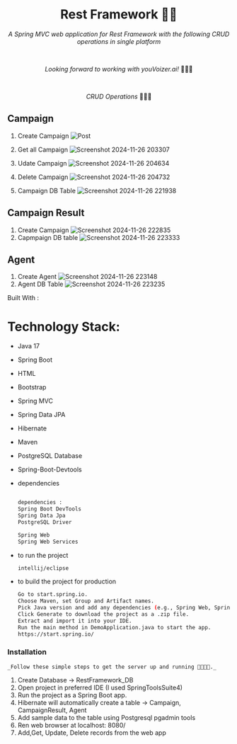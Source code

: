 <h1 align="center">Rest Framework 🧮🚀</h1>

<p align="center"><i>A Spring MVC web application for Rest Framework with the following CRUD operations in single platform</i></p>
<br>
<p align="center"><i>Looking forward to working with youVoizer.ai!</i> 👨🏽‍💻 </p>
<br>

<p align="center"><i>CRUD Operations</i> 👨🏽‍💻
  
## Campaign
  1. Create Campaign
   ![Post](https://github.com/user-attachments/assets/da9d3769-f573-4000-922c-97442728c892)

  2. Get all Campaign
   ![Screenshot 2024-11-26 203307](https://github.com/user-attachments/assets/0c8724cf-8c4d-47ef-bfd4-5c9550c20c1e)
  3. Udate Campaign
   ![Screenshot 2024-11-26 204634](https://github.com/user-attachments/assets/5f78cd4c-359e-4154-b742-454c823588d8)
  4. Delete Campaign
   ![Screenshot 2024-11-26 204732](https://github.com/user-attachments/assets/ebf93baf-13a0-45b6-8c8d-ac287d64b461)
  5. Campaign DB Table
   ![Screenshot 2024-11-26 221938](https://github.com/user-attachments/assets/b33dfa40-0caa-46af-880c-243b41d38561)
## Campaign Result
  1. Create Campaign
   ![Screenshot 2024-11-26 222835](https://github.com/user-attachments/assets/81a268d6-8b41-44a2-838c-33bf23da7292)
  2. Capmpaign DB table
   ![Screenshot 2024-11-26 223333](https://github.com/user-attachments/assets/41bafdb7-532a-4e92-ab5c-c0b49770f23e)
## Agent
  1. Create Agent
   ![Screenshot 2024-11-26 223148](https://github.com/user-attachments/assets/b4da67a3-4d9c-48aa-becc-6690a8352942)
  2. Agent DB Table
   ![Screenshot 2024-11-26 223235](https://github.com/user-attachments/assets/acd96518-cc53-49df-a01a-3b7514307f56)

Built With : 
 # Technology Stack:
 * Java 17
 * Spring Boot
 * HTML
 * Bootstrap
 * Spring MVC
 * Spring Data JPA
 * Hibernate
 * Maven
 * PostgreSQL Database
 * Spring-Boot-Devtools

* dependencies
  ```sh
  
  dependencies : 
  Spring Boot DevTools
  Spring Data Jpa
  PostgreSQL Driver
  
  Spring Web
  Spring Web Services
  ```
* to run the project
  ```sh
  intellij/eclipse
  ```
* to build the project for production
  ```sh
  Go to start.spring.io.
  Choose Maven, set Group and Artifact names.
  Pick Java version and add any dependencies (e.g., Spring Web, Spring JPA).
  Click Generate to download the project as a .zip file.
  Extract and import it into your IDE.
  Run the main method in DemoApplication.java to start the app.
  https://start.spring.io/
  ```
### Installation 
    _Follow these simple steps to get the server up and running 👾🧮🚀✅._   
   1. Create Database -> RestFramework_DB
   2. Open project in preferred IDE (I used SpringToolsSuite4)
   3. Run the project as a Spring Boot app.
   4. Hibernate will automatically create a table -> Campaign, CampaignResult, Agent
   5. Add sample data to the table using Postgresql pgadmin tools
   6. Ren web browser at localhost: 8080/
   7. Add,Get, Update, Delete records from the web app










